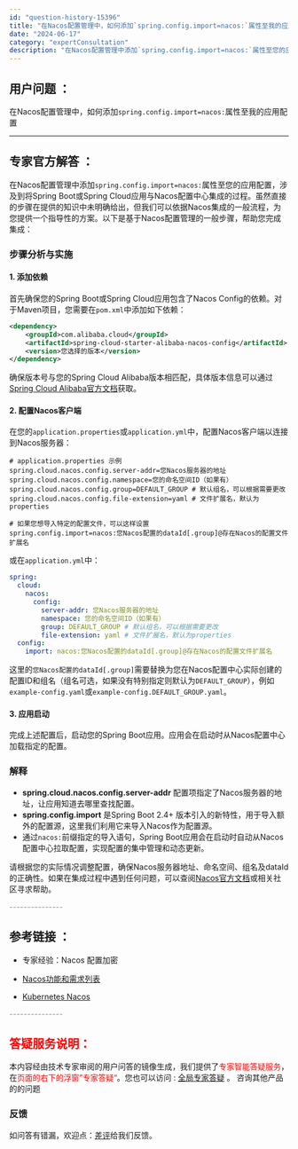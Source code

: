```yaml
---
id: "question-history-15396"
title: "在Nacos配置管理中，如何添加`spring.config.import=nacos:`属性至我的应用配"
date: "2024-06-17"
category: "expertConsultation"
description: "在Nacos配置管理中添加`spring.config.import=nacos:`属性至您的应用配置，涉及到将Spring Boot或Spring Cloud应用与Nacos配置中心集成的过程。虽然直接的步骤在提供的知识中未明确给出，但我们可以依据Nacos集成的一般流程，为您提供一个指导性的方案"
---
```


## 用户问题 ： 
 在Nacos配置管理中，如何添加`spring.config.import=nacos:`属性至我的应用配置  

---------------
## 专家官方解答 ：

在Nacos配置管理中添加`spring.config.import=nacos:`属性至您的应用配置，涉及到将Spring Boot或Spring Cloud应用与Nacos配置中心集成的过程。虽然直接的步骤在提供的知识中未明确给出，但我们可以依据Nacos集成的一般流程，为您提供一个指导性的方案。以下是基于Nacos配置管理的一般步骤，帮助您完成集成：

### 步骤分析与实施

#### 1. 添加依赖

首先确保您的Spring Boot或Spring Cloud应用包含了Nacos Config的依赖。对于Maven项目，您需要在`pom.xml`中添加如下依赖：

```xml
<dependency>
    <groupId>com.alibaba.cloud</groupId>
    <artifactId>spring-cloud-starter-alibaba-nacos-config</artifactId>
    <version>您选择的版本</version>
</dependency>
```

确保版本号与您的Spring Cloud Alibaba版本相匹配，具体版本信息可以通过[Spring Cloud Alibaba官方文档](https://github.com/alibaba/spring-cloud-alibaba/wiki)获取。

#### 2. 配置Nacos客户端

在您的`application.properties`或`application.yml`中，配置Nacos客户端以连接到Nacos服务器：

```properties
# application.properties 示例
spring.cloud.nacos.config.server-addr=您Nacos服务器的地址
spring.cloud.nacos.config.namespace=您的命名空间ID（如果有）
spring.cloud.nacos.config.group=DEFAULT_GROUP # 默认组名，可以根据需要更改
spring.cloud.nacos.config.file-extension=yaml # 文件扩展名，默认为properties

# 如果您想导入特定的配置文件，可以这样设置
spring.config.import=nacos:您Nacos配置的dataId[.group]@存在Nacos的配置文件扩展名
```

或在`application.yml`中：

```yaml
spring:
  cloud:
    nacos:
      config:
        server-addr: 您Nacos服务器的地址
        namespace: 您的命名空间ID（如果有）
        group: DEFAULT_GROUP # 默认组名，可以根据需要更改
        file-extension: yaml # 文件扩展名，默认为properties
  config:
    import: nacos:您Nacos配置的dataId[.group]@存在Nacos的配置文件扩展名
```

这里的`您Nacos配置的dataId[.group]`需要替换为您在Nacos配置中心实际创建的配置ID和组名（组名可选，如果没有特别指定则默认为`DEFAULT_GROUP`），例如`example-config.yaml`或`example-config.DEFAULT_GROUP.yaml`。

#### 3. 应用启动

完成上述配置后，启动您的Spring Boot应用。应用会在启动时从Nacos配置中心加载指定的配置。

### 解释

- **spring.cloud.nacos.config.server-addr** 配置项指定了Nacos服务器的地址，让应用知道去哪里查找配置。
- **spring.config.import** 是Spring Boot 2.4+ 版本引入的新特性，用于导入额外的配置源，这里我们利用它来导入Nacos作为配置源。
- 通过`nacos:`前缀指定的导入语句，Spring Boot应用会在启动时自动从Nacos配置中心拉取配置，实现配置的集中管理和动态更新。

请根据您的实际情况调整配置，确保Nacos服务器地址、命名空间、组名及dataId的正确性。如果在集成过程中遇到任何问题，可以查阅[Nacos官方文档](https://nacos.io/zh-cn/docs/quick-start-spring-cloud.html)或相关社区寻求帮助。


<font color="#949494">---------------</font> 


## 参考链接 ：

* 专家经验：Nacos 配置加密 
 
 * [Nacos功能和需求列表](https://nacos.io/docs/latest/archive/feature-list)
 
 * [Kubernetes Nacos](https://nacos.io/docs/latest/quickstart/quick-start-kubernetes)


 <font color="#949494">---------------</font> 
 


## <font color="#FF0000">答疑服务说明：</font> 

本内容经由技术专家审阅的用户问答的镜像生成，我们提供了<font color="#FF0000">专家智能答疑服务</font>，在<font color="#FF0000">页面的右下的浮窗”专家答疑“</font>。您也可以访问 : [全局专家答疑](https://answer.opensource.alibaba.com/docs/intro) 。 咨询其他产品的的问题

### 反馈
如问答有错漏，欢迎点：[差评](https://ai.nacos.io/user/feedbackByEnhancerGradePOJOID?enhancerGradePOJOId=15473)给我们反馈。
